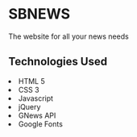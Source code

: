 # SBNEWS
The website for all your news needs

## Technologies Used
<li>HTML 5</li>
<li>CSS 3</li>
<li>Javascript</li>
<li>jQuery</li>
<li>GNews API</li>
<li>Google Fonts</li>

